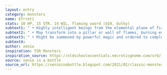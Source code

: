```yaml
---
layout: entry 
category: monsters
name: Efrreti
stats: 10 HP, 15 STR, 14 WIL, flaming sword (d10, bulky)
subtext1: " • Highly intelligent beings from the elemental plane of fire. Manifest as huge men with terrifying faces and an aura of heat and smoke."
subtext2: " • May transform into a pillar or wall of flames, burning everything it touches."
subtext3: " • Might be summoned by powerful magic and ordered to complete tasks, but will subvert commands while following them to the letter."
subtext4: 
author: xenio
inspiration: TSR Monsters
inspiration_source: https://oldschoolessentials.necroticgnome.com/srd/index.php/Monster_Descriptions
source: xenio in a bottle
source_url: https://xenioinabottle.blogspot.com/2021/02/classic-monsters-for-cairnito-part-1.html
---
```

